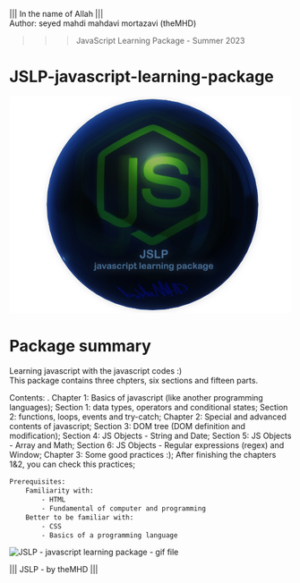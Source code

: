 ﻿||| In the name of Allah ||| <br/>
Author:  seyed mahdi mahdavi mortazavi (theMHD)
>>> JavaScript Learning Package - Summer 2023

# JSLP-javascript-learning-package
![JSLP - javascript learning package - png file](Logo/JSLPlogo.png)

# Package summary
Learning javascript with the javascript codes :) <br />
This package contains three chpters, six sections and fifteen parts.

Contents:
    . Chapter 1: Basics of javascript (like another programming languages);
        Section 1: data types, operators and conditional states;
        Section 2: functions, loops, events and try-catch;
    Chapter 2: Special and advanced contents of javascript;
        Section 3: DOM tree (DOM definition and modification);
        Section 4: JS Objects - String and Date;
        Section 5: JS Objects - Array and Math;
        Section 6: JS Objects - Regular expressions (regex) and Window;
    Chapter 3: Some good practices :);
        After finishing the chapters 1&2, you can check this practices;

    Prerequisites:
        Familiarity with:
            - HTML
            - Fundamental of computer and programming
        Better to be familiar with:
            - CSS
            - Basics of a programming language

![JSLP - javascript learning package - gif file](Logo/JSLPlogo.gif)

||| JSLP - by theMHD |||
